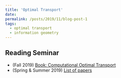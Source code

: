 ```yaml
---
title: 'Optimal Transport'
date: 
permalink: /posts/2019/11/blog-post-1
tags:
  - optimal transport
  - information geometry
---
```


Reading Seminar
------

* (Fall 2019) [Book: Computational Optimal Transport](https://optimaltransport.github.io/)
* (Spring & Summer 2019) [List of papers](https://haotian127.github.io/Optimal-Transport-Information-Geometry/)



